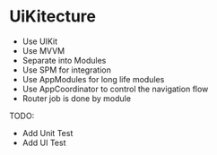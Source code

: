 # UiKitecture

- Use UIKit
- Use MVVM
- Separate into Modules
- Use SPM for integration
- Use AppModules for long life modules
- Use AppCoordinator to control the navigation flow
- Router job is done by module

TODO:
- Add Unit Test
- Add UI Test
